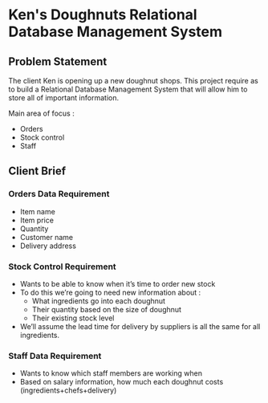 # Ken's Doughnuts Relational Database Management System

## Problem Statement
The client Ken is opening up a new doughnut shops. This project require as to build a Relational Database Management System that will allow him to store all of important information.

Main area of focus :
- Orders
- Stock control
- Staff

## Client Brief
### Orders Data Requirement
- Item name
- Item price
- Quantity
- Customer name
- Delivery address

### Stock Control Requirement
- Wants to be able to know when it’s time to order new stock
- To do this we’re going to need new information about :
  * What ingredients go into each doughnut
  * Their quantity based on the size of doughnut
  * Their existing stock level
- We’ll assume the lead time for delivery by suppliers is all the same for all ingredients.

### Staff Data Requirement
- Wants to know which staff members are working when
- Based on salary information, how much each doughnut costs (ingredients+chefs+delivery)




